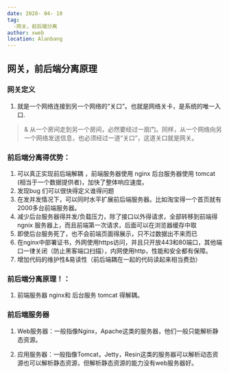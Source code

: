 ```yaml
---
date: 2020- 04- 10
tag: 
  -网关，前后端分离
author: xweb
location: Alanbang
---
```

## 网关，前后端分离原理

### 网关定义
1. 就是一个网络连接到另一个网络的“关口”。也就是网络关卡，是系统的唯一入口.   
> &  从一个房间走到另一个房间，必然要经过一扇门。同样，从一个网络向另一个网络发送信息，也必须经过一道“关口”，这道关口就是网关。

### 前后端分离得优势：
  1. 可以真正实现前后端解耦 ，前端服务器使用 nginx 后台服务器使用 tomcat (相当于一个数据提供者)，加快了整体响应速度。
  2. 发现bug 们可以很快得定义谁得问题
  3.  在发并发情况下，可以同时水平扩展前后端服务器。比如淘宝得一个首页就有2000多台前端服务器。
  4. 减少后台服务器得并发/负载压力，除了接口以外得请求，全部转移到前端得 ngnix 服务器上，而且前端第一次请求，后面可以在浏览器缓存中取
  5. 即使后台服务死了，也不会前端页面得展示，只不过数据出不来而已
  6. 在nginx中部署证书，外网使用https访问，并且只开放443和80端口，其他端口一律关闭（防止黑客端口扫描），内网使用http，性能和安全都有保障。
  7. 增加代码的维护性&易读性（前后端耦在一起的代码读起来相当费劲）

### 前后端分离原理！：
1. 前端服务器 nginx和 后台服务 tomcat 得解耦。

### 前后端服务器
1. Web服务器：一般指像Nginx，Apache这类的服务器，他们一般只能解析静态资源。

2. 应用服务器：一般指像Tomcat，Jetty，Resin这类的服务器可以解析动态资源也可以解析静态资源，但解析静态资源的能力没有web服务器好。